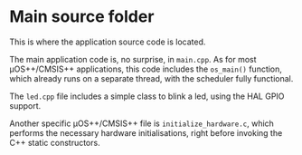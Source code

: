 # Main source folder

This is where the application source code is located.

The main application code is, no surprise, in `main.cpp`. As for most µOS++/CMSIS++ applications, this code includes the `os_main()` function, which already runs on a separate thread, with the scheduler fully functional.

The `led.cpp` file includes a simple class to blink a led, using the HAL GPIO support.

Another specific µOS++/CMSIS++ file is `initialize_hardware.c`, which performs the necessary hardware initialisations, right before invoking the C++ static constructors.
